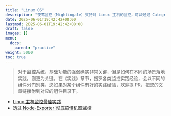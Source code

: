 ```yaml
---
title: "Linux OS"
description: "夜莺监控（Nightingale）支持对 Linux 主机的监控，可以通过 Categraf 或 Node Exporter 等采集器采集主机的各类指标数据，并在仪表盘中展示。并使用夜莺监控的告警能力进行告警配置。"
date: 2025-06-01T19:42:42+08:00
lastmod: 2025-06-01T19:42:42+08:00
draft: false
images: []
menu:
  docs:
    parent: "practice"
weight: 5000
toc: true
---
```


> 对于监控系统，基础功能的强弱确实非常关键，但是如何在不同的场景落地实践，则更为关键。在《实践》章节，搜罗各类监控实践经验，会以不同的组件分门别类，您如果对某个组件有好的实践经验，欢迎提 PR，把您的文章链接附到对应的组件目录下。

- [Linux 主机监控最佳实践](https://mp.weixin.qq.com/s/y9iAhNa3ZhMG-h3W1Ah9UA)
- [透过 Node-Exporter 彻底搞懂机器监控](https://time.geekbang.org/column/intro/100787301)
